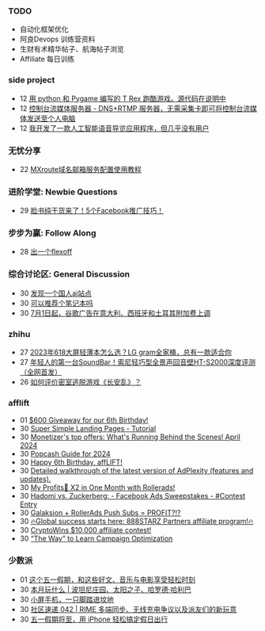 ### TODO
-  自动化框架优化
-  阿良Devops 训练营资料
-  生财有术精华帖子、航海帖子浏览
-  Affiliate 每日训练

### side project
<!-- sideproject:START -->
-  12 [用 python 和 Pygame 编写的 T Rex 跑酷游戏。源代码在说明中](https://www.youtube.com/watch?v=pZySIXSelCA)
-  12 [控制台流媒体服务器 - DNS+RTMP 服务器，无需采集卡即可将控制台流媒体发送至个人电脑](https://github.com/Aioros/console-streaming-server)
-  12 [我开发了一款人工智能语音导览应用程序，但几乎没有用户](https://www.reddit.com/r/SideProject/comments/18gpp0e/ive_built_an_ai_audio_tour_app_but_have_almost_no/)<!-- sideproject:END -->


### 无忧分享
<!-- ruyo:START -->
-  22 [MXroute域名邮箱服务配置使用教程](https://51.ruyo.net/18648.html)<!-- ruyo:END -->

### 进阶学堂: Newbie Questions
<!-- advertcn1:START -->
-  29 [脸书纯干货来了！5个Facebook推广技巧！](https://www.advertcn.com/thread-114858-1-1.html)<!-- advertcn1:END -->

### 步步为赢: Follow Along
<!-- advertcn2:START -->
-  28 [出一个flexoff](https://www.advertcn.com/thread-114847-1-1.html)<!-- advertcn2:END -->

### 综合讨论区: General Discussion
<!-- advertcn3:START -->
-  30 [发现一个国人ai站点](https://www.advertcn.com/thread-114879-1-1.html)
-  30 [可以推荐个笔记本吗](https://www.advertcn.com/thread-114878-1-1.html)
-  30 [7月1日起，谷歌广告在意大利、西班牙和土耳其附加费上调](https://www.advertcn.com/thread-114876-1-1.html)<!-- advertcn3:END -->


### zhihu
<!-- zhihu:START -->
-  27 [2023年618大屏轻薄本怎么选？LG gram全家桶，总有一款适合你](http://zhuanlan.zhihu.com/p/632641888?utm_campaign=rss&utm_medium=rss&utm_source=rss&utm_content=title)
-  27 [年轻人的第一台SoundBar！索尼轻巧型全景声回音壁HT-S2000深度评测（全网首发）](http://zhuanlan.zhihu.com/p/630990296?utm_campaign=rss&utm_medium=rss&utm_source=rss&utm_content=title)
-  26 [如何评价密室逃脱游戏《长安乱》？](http://www.zhihu.com/question/563950552/answer/3045961312?utm_campaign=rss&utm_medium=rss&utm_source=rss&utm_content=title)<!-- zhihu:END -->

### afflift
<!-- afflift:START -->
-  01 [$600 Giveaway for our 6th Birthday!](https://afflift.com/f/threads/600-giveaway-for-our-6th-birthday.13055/)
-  30 [Super Simple Landing Pages - Tutorial](https://afflift.com/f/threads/super-simple-landing-pages-tutorial.10696/)
-  30 [Monetizer&#39;s top offers: What&#39;s Running Behind the Scenes! April 2024](https://afflift.com/f/threads/monetizers-top-offers-whats-running-behind-the-scenes-april-2024.13052/)
-  30 [Popcash Guide for 2024](https://afflift.com/f/threads/popcash-guide-for-2024.13054/)
-  30 [Happy 6th Birthday, affLIFT!](https://afflift.com/f/threads/happy-6th-birthday-afflift.13053/)
-  30 [Detailed walkthrough of the latest version of AdPlexity &lpar;features and updates&rpar;.](https://afflift.com/f/threads/detailed-walkthrough-of-the-latest-version-of-adplexity-features-and-updates.12997/)
-  30 [My Profits🤑 X2 in One Month with Rollerads!](https://afflift.com/f/threads/my-profits%F0%9F%A4%91-x2-in-one-month-with-rollerads.12791/)
-  30 [Hadomi vs. Zuckerberg: - Facebook Ads Sweepstakes - #Contest Entry](https://afflift.com/f/threads/hadomi-vs-zuckerberg-facebook-ads-sweepstakes-contest-entry.12846/)
-  30 [Galaksion + RollerAds Push Subs = PROFIT?!?](https://afflift.com/f/threads/galaksion-rollerads-push-subs-profit.13030/)
-  30 [🔥Global success starts here: 888STARZ Partners affiliate program!🔥](https://afflift.com/f/threads/%F0%9F%94%A5global-success-starts-here-888starz-partners-affiliate-program-%F0%9F%94%A5.12803/)
-  30 [CryptoWins $10,000 affiliate contest!](https://afflift.com/f/threads/cryptowins-10-000-affiliate-contest.12844/)
-  30 [“The Way” to Learn Campaign Optimization](https://afflift.com/f/threads/%E2%80%9Cthe-way%E2%80%9D-to-learn-campaign-optimization.8749/)<!-- afflift:END -->

### 少数派
<!-- sspai:START -->
-  01 [这个五一假期，和这些好文、音乐与电影享受轻松时刻](https://sspai.com/post/79515)
-  30 [本月玩什么 | 波坦尼庄园、太阳之子、哈罗德·哈利巴](https://sspai.com/post/88489)
-  30 [小屏手机，一只脚踏进坟地](https://sspai.com/prime/story/small-phones-the-demise-of)
-  30 [社区速递 042 | RIME 多端同步、无线充电争议以及派友们的新玩意](https://sspai.com/post/88483)
-  30 [五一假期将至，用 iPhone 轻松搞定假日出行](https://sspai.com/post/88452)<!-- sspai:END -->
